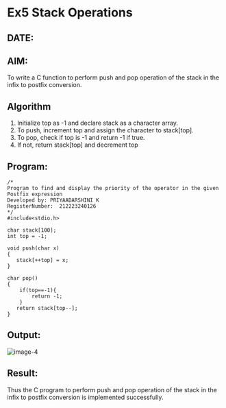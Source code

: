 # Ex5 Stack Operations
## DATE:
## AIM:
To write a C function to perform push and pop operation of the stack in the infix to postfix conversion.

## Algorithm
1. Initialize top as -1 and declare stack as a character array.
2. To push, increment top and assign the character to stack[top].
3. To pop, check if top is -1 and return -1 if true.
4. If not, return stack[top] and decrement top  

## Program:
```
/*
Program to find and display the priority of the operator in the given Postfix expression
Developed by: PRIYAADARSHINI K
RegisterNumber:  212223240126
*/
#include<stdio.h>

char stack[100];
int top = -1;

void push(char x)
{
   stack[++top] = x;
}

char pop()
{
    if(top==-1){
        return -1;
    }
   return stack[top--];
}
```

## Output:
![image-4](https://github.com/user-attachments/assets/a11261d1-1e46-46ba-b544-7d1ac86566ec)


## Result:
Thus the C program to perform push and pop operation of the stack in the infix to postfix conversion is implemented successfully.
